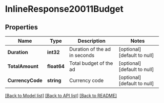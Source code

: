 # InlineResponse20011Budget

## Properties
Name | Type | Description | Notes
------------ | ------------- | ------------- | -------------
**Duration** | **int32** | Duration of the ad in seconds | [optional] [default to null]
**TotalAmount** | **float64** | Total budget of the ad | [optional] [default to null]
**CurrencyCode** | **string** | Currency code | [optional] [default to null]

[[Back to Model list]](../README.md#documentation-for-models) [[Back to API list]](../README.md#documentation-for-api-endpoints) [[Back to README]](../README.md)

